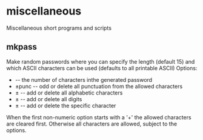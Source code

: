 # miscellaneous
Miscellaneous short programs and scripts
## mkpass
Make random passwords where you can specify the length (default 15) and which ASCII characters can be used (defaults to all printable ASCII)
Options:
* <number> -- the number of characters inthe generated password
* ±punc -- odd or delete all punctuation from the allowed characters
* ±<alpha> -- add or delete all alphabetic characters
* ±<digit> -- add or delete all digits
* ±<punc> -- add or delete the specific character

When the first non-numeric option starts with a '+' the allowed characters are cleared first. Otherwise all characters are allowed, subject to the options.
